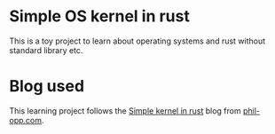 # Simple OS kernel in rust

This is a toy project to learn about operating systems and rust without standard library etc.

# Blog used
This learning project follows the [Simple kernel in rust](https://os.phil-opp.com/freestanding-rust-binary/) blog
from [phil-opp.com](https://phil-opp.com).
